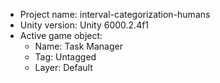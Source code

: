<!-- UNITY CODE ASSIST INSTRUCTIONS START -->
- Project name: interval-categorization-humans
- Unity version: Unity 6000.2.4f1
- Active game object:
  - Name: Task Manager
  - Tag: Untagged
  - Layer: Default
<!-- UNITY CODE ASSIST INSTRUCTIONS END -->